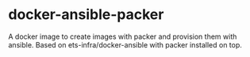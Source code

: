 # docker-ansible-packer
A docker image to create images with packer and provision them with ansible. 
Based on ets-infra/docker-ansible with packer installed on top.
